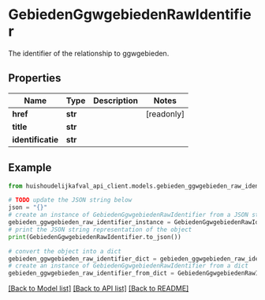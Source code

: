 # GebiedenGgwgebiedenRawIdentifier

The identifier of the relationship to ggwgebieden.

## Properties

Name | Type | Description | Notes
------------ | ------------- | ------------- | -------------
**href** | **str** |  | [readonly] 
**title** | **str** |  | 
**identificatie** | **str** |  | 

## Example

```python
from huishoudelijkafval_api_client.models.gebieden_ggwgebieden_raw_identifier import GebiedenGgwgebiedenRawIdentifier

# TODO update the JSON string below
json = "{}"
# create an instance of GebiedenGgwgebiedenRawIdentifier from a JSON string
gebieden_ggwgebieden_raw_identifier_instance = GebiedenGgwgebiedenRawIdentifier.from_json(json)
# print the JSON string representation of the object
print(GebiedenGgwgebiedenRawIdentifier.to_json())

# convert the object into a dict
gebieden_ggwgebieden_raw_identifier_dict = gebieden_ggwgebieden_raw_identifier_instance.to_dict()
# create an instance of GebiedenGgwgebiedenRawIdentifier from a dict
gebieden_ggwgebieden_raw_identifier_from_dict = GebiedenGgwgebiedenRawIdentifier.from_dict(gebieden_ggwgebieden_raw_identifier_dict)
```
[[Back to Model list]](../README.md#documentation-for-models) [[Back to API list]](../README.md#documentation-for-api-endpoints) [[Back to README]](../README.md)


